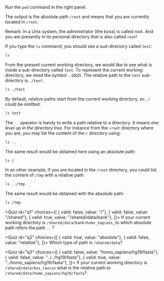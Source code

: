 <script>
import Quiz from "$components/Quiz.svelte";
</script>

Run the `pwd` command in the right panel.

The output is the absolute path `/root` and means that you are currently located in `/root`.

Remark: In a Unix system, the administrator (the boss) is called root. And you are presently in its personal directory that is also called `root`!

If you type the `ls` command, you should see a sud-directory called `test`:

```bash
ls
```

From the present current working directory, we would like to see what is inside a sub-directory called `test`.
To represent the current working directory, we need the symbol `.` (dot).
The relative path to the `test` sub-directory is `./test`.

```bash
ls ./test
```

By default, relative paths start from the current working directory, so `./` could be omitted:

```bash
ls test
```

The `..` operator is handy to write a path relative to a directory.
It means _one level up in the directory tree_.
For instance from the `/root` directory where you are, you may list the content of the `/` directory using:

```bash
ls ..
```

The same result would be obtained here using an absolute path:

```bash
ls /
```

In an other example, if you are located in the `/root` directory, you could list the content of `/tmp` with a relative path:

```bash
ls ../tmp
```

The same result would be obtained with the absolute path:

```bash
ls /tmp
```

<Quiz id="q1" choices={[ { valid: false, value: "/"},
{ valid: false, value: "/shared"},
{ valid: true, value: "/shared/data/bank"}, ]}>
<span slot="prompt">
If your current working directory is `/shared/data/bank/homo_sapiens`, to which absolute path refers the path `..` ?
</span>
</Quiz>

<Quiz id="q2" choices={[ { valid: true, value: "absolute"},
{ valid: false, value: "relative"}, ]}>
<span slot="prompt">
Which type of path is `/shared/data`?
</span>
</Quiz>

<Quiz id="q3" choices={[ { valid: false, value: "homo_sapiens/hg19/fasta"},
{ valid: false, value: "../../hg19/fasta"},
{ valid: true, value: "../homo_sapiens/hg19/fasta"}, ]}>
<span slot="prompt">
If your current working directory is `/shared/data/bos_taurus` what is the relative path to `/shared/data/homo_sapiens/hg19/fasta`?
</span>
</Quiz>
